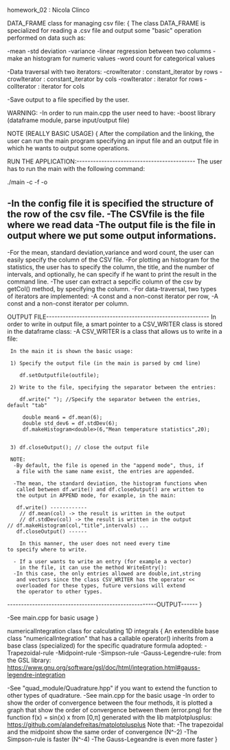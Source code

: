 homework_02 : Nicola Clinco


DATA_FRAME class for managing csv file:
{
The class DATA_FRAME is specialized for reading a .csv file
and output some "basic" operation performed on data such as:

-mean
-std deviation
-variance
-linear regression between two columns
-make an histogram for numeric values
-word count for categorical values

-Data traversal with two iterators:
  -crowIterator : constant_iterator by rows
  -crowIterator : constant_iterator by cols
  -rowIterator  : iterator for rows
  -colIterator  : iterator for cols

-Save output to a file specified by the user.

WARNING:
 -In order to run main.cpp the user need to have:
   -boost library (dataframe module, parse input/output file)
 
  NOTE (REALLY BASIC USAGE)
  {
   After the compilation and the linking, the user can run
   the main program specifying an input file and an output file
   in which he wants to output some operations.

  RUN THE APPLICATION:-------------------------------------------
  The user has to run the main with the following command:

   ./main -c <configFile> -f <CSVfile> -o <outputfile>

   -In the config file it is specified the structure of the row of the csv file.
   -The CSVfile is the file where we read data
   -The output file is the file in output where we put some output informations.
  --------------------------------------------------------------

   -For the mean, standard deviation,variance and word count, the user
    can easily specify the column of the CSV file.
   -For plotting an histogram for the statistics, the user has to specify
    the column, the title, and the number of intervals, and optionally, he
    can specify if he want to print the result in the command line.
   -The user can extract a sepcific column of the csv by getCol() method,
    by specifying the column.
   -For data-traversal, two types of iterators are implemented:
     -A const and a non-const iterator per row,
     -A const and a non-const iterator per column.

   OUTPUT FILE-----------------------------------------------------------
   In order to write in output file, a smart pointer to a CSV_WRITER class
   is stored in the dataframe class:
     -A CSV_WRITER is a class that allows us to write in a file:

     In the main it is shown the basic usage:

     1) Specify the output file (in the main is parsed by cmd line)
     
        df.setOutputfile(outfile); 

     2) Write to the file, specifying the separator between the entries:

     	df.write(" "); //Specify the separator between the entries, default "tab"

         double mean6 = df.mean(6);
         double std_dev6 = df.stdDev(6);
         df.makeHistogram<double>(6,"Mean temperature statistics",20);


     3) df.closeOutput(); // close the output file

     NOTE:
      -By default, the file is opened in the "append mode", thus, if
       a file with the same name exist, the entries are appended.
      
      -The mean, the standard deviation, the histogram functions when
       called between df.write() and df.closeOutput() are written to
       the output in APPEND mode, for example, in the main:

       df.write() ------------
        // df.mean(col) -> the result is written in the output
        // df.stdDev(col) -> the result is written in the output
	// df.makeHistogram(col,"title",intervals) ...
       df.closeOutput() ------

        In this manner, the user does not need every time
	to specify where to write.
       
      - If a user wants to write an entry (for example a vector)
        in the file, it can use the method WriteEntry():
	  -In this case, the only entries allowed are double,int,string
	   and vectors since the class CSV_WRITER has the operator <<
	   overloaded for these types, future versions will extend
	   the operator to other types.
   ------------------------------------------------------OUTPUT------
  }

-See main.cpp for basic usage
}


numericalIntegration class for calculating 1D integrals
{
 An extendible base class "numericalIntegration"
 that has a callable operator() inherits from a base class
 (specialized) for the specific quadrature formula adopted:
 -Trapezoidal-rule
 -Midpoint-rule
 -Simpson-rule
 -Gauss-Legendre-rule: from the GSL library:
  https://www.gnu.org/software/gsl/doc/html/integration.html#gauss-legendre-integration

 -See "quad_module/Quadrature.hpp" if you want to extend
  the function to other types of quadrature.
 -See main.cpp for the basic usage
 -In order to show the order of convergence between the four methods,
  it is plotted a graph that show the order of convergence between them (error.png)
  for the function f(x) = sin(x) x from [0,π]
  generated with the lib matplotplusplus: https://github.com/alandefreitas/matplotplusplus
  Note that:
   -The trapezoidal and the midpoint show the same order of convergence (N^-2)
   -The Simpson-rule is faster (N^-4)
   -The Gauss-Legeandre is even more faster
}

